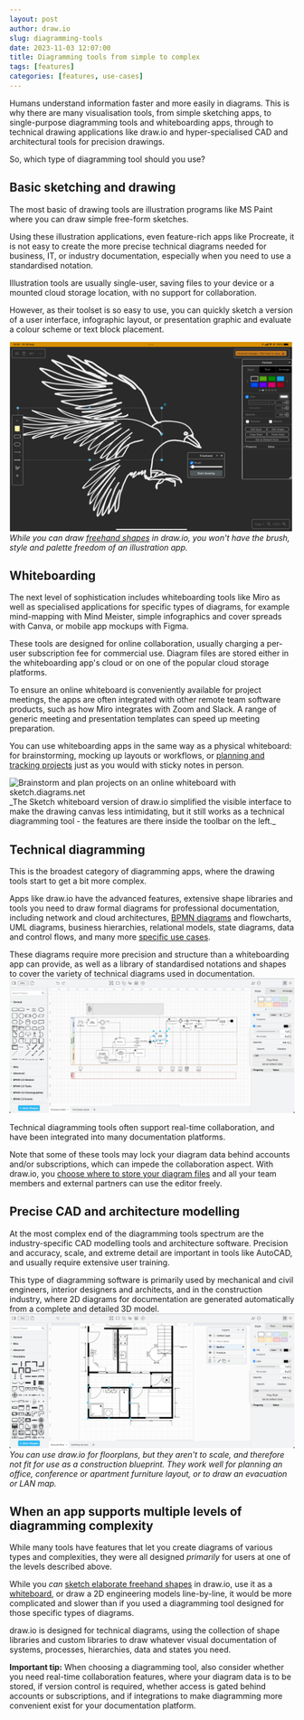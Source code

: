 ```yaml
---
layout: post
author: draw.io
slug: diagramming-tools
date: 2023-11-03 12:07:00
title: Diagramming tools from simple to complex
tags: [features]
categories: [features, use-cases]
---
```


Humans understand information faster and more easily in diagrams. This is why there are many visualisation tools, from simple sketching apps, to single-purpose diagramming tools and whiteboarding apps, through to technical drawing applications like draw.io and hyper-specialised CAD and architectural tools for precision drawings. 

So, which type of diagramming tool should you use?

## Basic sketching and drawing

The most basic of drawing tools are illustration programs like MS Paint where you can draw simple free-form sketches. 

Using these illustration applications, even feature-rich apps like Procreate, it is not easy to create the more precise technical diagrams needed for business, IT, or industry documentation, especially when you need to use a standardised notation. 

Illustration tools are usually single-user, saving files to your device or a mounted cloud storage location, with no support for collaboration.

However, as their toolset is so easy to use, you can quickly sketch a version of a user interface, infographic layout, or presentation graphic and evaluate a colour scheme or text block placement.

[<img src="/assets/img/blog/freehand-crow.png" style="width=100%;max-width:500px;height:auto;" alt="Freehand drawing in draw.io on a tablet - click the freehand tool in the toolbar on the left">](/blog/freehand-drawing.html)
<br />_While you can draw [freehand shapes](/blog/draw-infographics.html) in draw.io, you won't have the brush, style and palette freedom of an illustration app._

## Whiteboarding

The next level of sophistication includes whiteboarding tools like Miro as well as specialised applications for specific types of diagrams, for example mind-mapping with Mind Meister, simple infographics and cover spreads with Canva, or mobile app mockups with Figma. 

These tools are designed for online collaboration, usually charging a per-user subscription fee for commercial use. Diagram files are stored either in the whiteboarding app's cloud or on one of the popular cloud storage platforms. 

To ensure an online whiteboard is conveniently available for project meetings, the apps are often integrated with other remote team software products, such as how Miro integrates with Zoom and Slack. A range of generic meeting and presentation templates can speed up meeting preparation.

You can use whiteboarding apps in the same way as a physical whiteboard: for brainstorming, mocking up layouts or workflows, or [planning and tracking projects](/blog/project-planning-diagrams.html) just as you would with sticky notes in person. 

<img src="/assets/img/blog/online-whiteboard-brainstorming.png" style="width=100%;max-width:600px;height:auto;" alt="Brainstorm and plan projects on an online whiteboard with sketch.diagrams.net">
<br />_The Sketch whiteboard version of draw.io simplified the visible interface to make the drawing canvas less intimidating, but it still works as a technical diagramming tool - the features are there inside the toolbar on the left._

## Technical diagramming

This is the broadest category of diagramming apps, where the drawing tools start to get a bit more complex. 

Apps like draw.io have the advanced features, extensive shape libraries and tools you need to draw formal diagrams for professional documentation, including network and cloud architectures, [BPMN diagrams](/blog/bpmn-2-0.html) and flowcharts, UML diagrams, business hierarchies, relational models, state diagrams, data and control flows, and many more [specific use cases](/blog/use-cases.html). 

These diagrams require more precision and structure than a whiteboarding app can provide, as well as a library of standardised notations and shapes to cover the variety of technical diagrams used in documentation. 
<br />[<img src="/assets/img/blog/technical-diagramming-tool-bpmn.png" style="max-width:100%;height:auto;" alt="An example BPMN diagram that details the steps involved in processing an order">](https://app.diagrams.net/?splash=0&ui=kennedy&ibs=bpmn2&title=#Uhttps%3A%2F%2Fraw.githubusercontent.com%2Fjgraph%2Fdrawio-diagrams%2Fmaster%2Fblog%2Fbpmn-2-example.drawio)

Technical diagramming tools often support real-time collaboration, and have been integrated into many documentation platforms. 

Note that some of these tools may lock your diagram data behind accounts and/or subscriptions, which can impede the collaboration aspect.  With draw.io, you [choose where to store your diagram files](/blog/save-diagram-files.html) and all your team members and external partners can use the editor freely.


## Precise CAD and architecture modelling

At the most complex end of the diagramming tools spectrum are the industry-specific CAD modelling tools and architecture software. Precision and accuracy, scale, and extreme detail are important in tools like AutoCAD, and usually require extensive user training.

This type of diagramming software is primarily used by mechanical and civil engineers, interior designers and architects, and in the construction industry, where 2D diagrams for documentation are generated automatically from a complete and detailed 3D model.
<br />[<img src="/assets/img/blog/technical-diagramming-tool-floorplan.png" style="max-width:100%;height:auto;" alt="A ground floor apartment floorplan created in draw.io">](https://app.diagrams.net/?lightbox=1&highlight=0000ff&edit=_blank&layers=1&nav=1&title=#Uhttps%3A%2F%2Fraw.githubusercontent.com%2Fjgraph%2Fdrawio-diagrams%2Fdev%2Fblog%2Ffloorplan-apartment.drawio) 
<br />_You can use draw.io for floorplans, but they aren't to scale, and therefore not fit for use as a construction blueprint. They work well for planning an office, conference or apartment furniture layout, or to draw an evacuation or LAN map._

## When an app supports multiple levels of diagramming complexity

While many tools have features that let you create diagrams of various types and complexities, they were all designed _primarily_ for users at one of the levels described above. 

While you _can_ [sketch elaborate freehand shapes](/blog/draw-infographics.html) in draw.io, use it as a [whiteboard](/blog/sketch-online-whiteboard.html), or draw a 2D engineering models line-by-line, it would be more complicated and slower than if you used a diagramming tool designed for those specific types of diagrams. 

draw.io is designed for technical diagrams, using the collection of shape libraries and custom libraries to draw whatever visual documentation of systems, processes, hierarchies, data and states you need.

**Important tip:** When choosing a diagramming tool, also consider whether you need real-time collaboration features, where your diagram data is to be stored, if version control is required, whether access is gated behind accounts or subscriptions, and if integrations to make diagramming more convenient exist for your documentation platform. 

